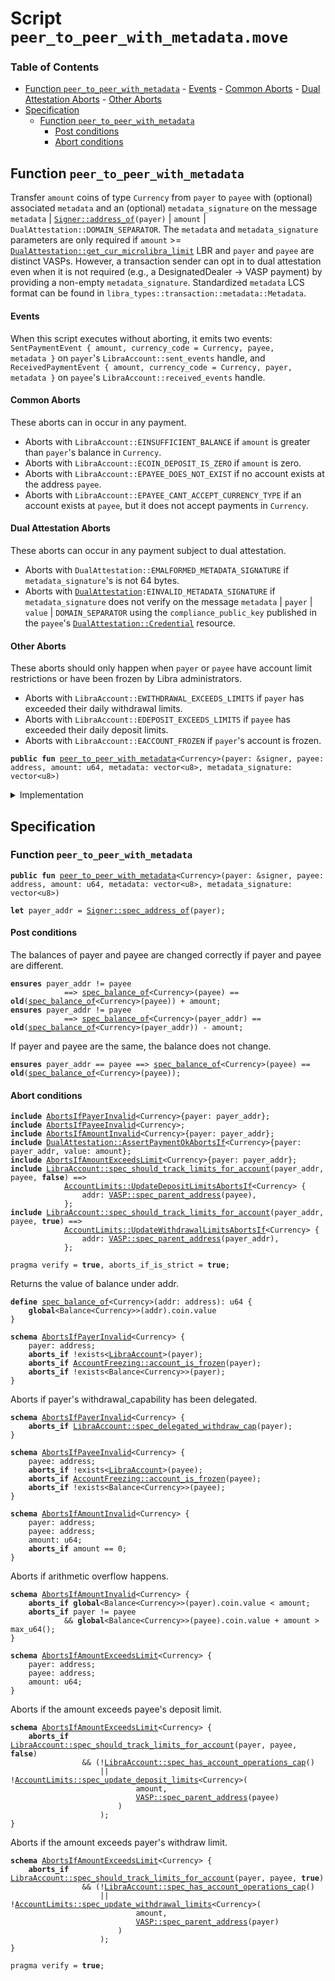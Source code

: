 
<a name="SCRIPT"></a>

# Script `peer_to_peer_with_metadata.move`

### Table of Contents

-  [Function `peer_to_peer_with_metadata`](#SCRIPT_peer_to_peer_with_metadata)
        -  [Events](#SCRIPT_@Events)
        -  [Common Aborts](#SCRIPT_@Common_Aborts)
        -  [Dual Attestation Aborts](#SCRIPT_@Dual_Attestation_Aborts)
        -  [Other Aborts](#SCRIPT_@Other_Aborts)
-  [Specification](#SCRIPT_Specification)
    -  [Function `peer_to_peer_with_metadata`](#SCRIPT_Specification_peer_to_peer_with_metadata)
        -  [Post conditions](#SCRIPT_@Post_conditions)
        -  [Abort conditions](#SCRIPT_@Abort_conditions)



<a name="SCRIPT_peer_to_peer_with_metadata"></a>

## Function `peer_to_peer_with_metadata`

Transfer
<code>amount</code> coins of type
<code>Currency</code> from
<code>payer</code> to
<code>payee</code> with (optional) associated
<code>metadata</code> and an (optional)
<code>metadata_signature</code> on the message
<code>metadata</code> |
<code><a href="../../modules/doc/Signer.md#0x1_Signer_address_of">Signer::address_of</a>(payer)</code> |
<code>amount</code> |
<code>DualAttestation::DOMAIN_SEPARATOR</code>.
The
<code>metadata</code> and
<code>metadata_signature</code> parameters are only required if
<code>amount</code> >=
<code><a href="../../modules/doc/DualAttestation.md#0x1_DualAttestation_get_cur_microlibra_limit">DualAttestation::get_cur_microlibra_limit</a></code> LBR and
<code>payer</code> and
<code>payee</code> are distinct VASPs.
However, a transaction sender can opt in to dual attestation even when it is not required (e.g., a DesignatedDealer -> VASP payment) by providing a non-empty
<code>metadata_signature</code>.
Standardized
<code>metadata</code> LCS format can be found in
<code>libra_types::transaction::metadata::Metadata</code>.


<a name="SCRIPT_@Events"></a>

#### Events

When this script executes without aborting, it emits two events:
<code>SentPaymentEvent { amount, currency_code = Currency, payee, metadata }</code>
on
<code>payer</code>'s
<code>LibraAccount::sent_events</code> handle, and
<code>ReceivedPaymentEvent { amount, currency_code = Currency, payer, metadata }</code>
on
<code>payee</code>'s
<code>LibraAccount::received_events</code> handle.


<a name="SCRIPT_@Common_Aborts"></a>

#### Common Aborts

These aborts can in occur in any payment.
* Aborts with
<code>LibraAccount::EINSUFFICIENT_BALANCE</code> if
<code>amount</code> is greater than
<code>payer</code>'s balance in
<code>Currency</code>.
* Aborts with
<code>LibraAccount::ECOIN_DEPOSIT_IS_ZERO</code> if
<code>amount</code> is zero.
* Aborts with
<code>LibraAccount::EPAYEE_DOES_NOT_EXIST</code> if no account exists at the address
<code>payee</code>.
* Aborts with
<code>LibraAccount::EPAYEE_CANT_ACCEPT_CURRENCY_TYPE</code> if an account exists at
<code>payee</code>, but it does not accept payments in
<code>Currency</code>.


<a name="SCRIPT_@Dual_Attestation_Aborts"></a>

#### Dual Attestation Aborts

These aborts can occur in any payment subject to dual attestation.
* Aborts with
<code>DualAttestation::EMALFORMED_METADATA_SIGNATURE</code> if
<code>metadata_signature</code>'s is not 64 bytes.
* Aborts with
<code><a href="../../modules/doc/DualAttestation.md#0x1_DualAttestation">DualAttestation</a>:EINVALID_METADATA_SIGNATURE</code> if
<code>metadata_signature</code> does not verify on the message
<code>metadata</code> |
<code>payer</code> |
<code>value</code> |
<code>DOMAIN_SEPARATOR</code> using the
<code>compliance_public_key</code> published in the
<code>payee</code>'s
<code><a href="../../modules/doc/DualAttestation.md#0x1_DualAttestation_Credential">DualAttestation::Credential</a></code> resource.


<a name="SCRIPT_@Other_Aborts"></a>

#### Other Aborts

These aborts should only happen when
<code>payer</code> or
<code>payee</code> have account limit restrictions or
have been frozen by Libra administrators.
* Aborts with
<code>LibraAccount::EWITHDRAWAL_EXCEEDS_LIMITS</code> if
<code>payer</code> has exceeded their daily
withdrawal limits.
* Aborts with
<code>LibraAccount::EDEPOSIT_EXCEEDS_LIMITS</code> if
<code>payee</code> has exceeded their daily deposit limits.
* Aborts with
<code>LibraAccount::EACCOUNT_FROZEN</code> if
<code>payer</code>'s account is frozen.


<pre><code><b>public</b> <b>fun</b> <a href="#SCRIPT_peer_to_peer_with_metadata">peer_to_peer_with_metadata</a>&lt;Currency&gt;(payer: &signer, payee: address, amount: u64, metadata: vector&lt;u8&gt;, metadata_signature: vector&lt;u8&gt;)
</code></pre>



<details>
<summary>Implementation</summary>


<pre><code><b>fun</b> <a href="#SCRIPT_peer_to_peer_with_metadata">peer_to_peer_with_metadata</a>&lt;Currency&gt;(
    payer: &signer,
    payee: address,
    amount: u64,
    metadata: vector&lt;u8&gt;,
    metadata_signature: vector&lt;u8&gt;
) {
    <b>let</b> payer_withdrawal_cap = <a href="../../modules/doc/LibraAccount.md#0x1_LibraAccount_extract_withdraw_capability">LibraAccount::extract_withdraw_capability</a>(payer);
    <a href="../../modules/doc/LibraAccount.md#0x1_LibraAccount_pay_from">LibraAccount::pay_from</a>&lt;Currency&gt;(
        &payer_withdrawal_cap, payee, amount, metadata, metadata_signature
    );
    <a href="../../modules/doc/LibraAccount.md#0x1_LibraAccount_restore_withdraw_capability">LibraAccount::restore_withdraw_capability</a>(payer_withdrawal_cap);
}
</code></pre>



</details>

<a name="SCRIPT_Specification"></a>

## Specification


<a name="SCRIPT_Specification_peer_to_peer_with_metadata"></a>

### Function `peer_to_peer_with_metadata`


<pre><code><b>public</b> <b>fun</b> <a href="#SCRIPT_peer_to_peer_with_metadata">peer_to_peer_with_metadata</a>&lt;Currency&gt;(payer: &signer, payee: address, amount: u64, metadata: vector&lt;u8&gt;, metadata_signature: vector&lt;u8&gt;)
</code></pre>




<a name="SCRIPT_payer_addr$2"></a>


<pre><code><b>let</b> payer_addr = <a href="../../modules/doc/Signer.md#0x1_Signer_spec_address_of">Signer::spec_address_of</a>(payer);
</code></pre>



<a name="SCRIPT_@Post_conditions"></a>

#### Post conditions

The balances of payer and payee are changed correctly if payer and payee are different.


<pre><code><b>ensures</b> payer_addr != payee
            ==&gt; <a href="#SCRIPT_spec_balance_of">spec_balance_of</a>&lt;Currency&gt;(payee) == <b>old</b>(<a href="#SCRIPT_spec_balance_of">spec_balance_of</a>&lt;Currency&gt;(payee)) + amount;
<b>ensures</b> payer_addr != payee
            ==&gt; <a href="#SCRIPT_spec_balance_of">spec_balance_of</a>&lt;Currency&gt;(payer_addr) == <b>old</b>(<a href="#SCRIPT_spec_balance_of">spec_balance_of</a>&lt;Currency&gt;(payer_addr)) - amount;
</code></pre>


If payer and payee are the same, the balance does not change.


<pre><code><b>ensures</b> payer_addr == payee ==&gt; <a href="#SCRIPT_spec_balance_of">spec_balance_of</a>&lt;Currency&gt;(payee) == <b>old</b>(<a href="#SCRIPT_spec_balance_of">spec_balance_of</a>&lt;Currency&gt;(payee));
</code></pre>



<a name="SCRIPT_@Abort_conditions"></a>

#### Abort conditions



<pre><code><b>include</b> <a href="#SCRIPT_AbortsIfPayerInvalid">AbortsIfPayerInvalid</a>&lt;Currency&gt;{payer: payer_addr};
<b>include</b> <a href="#SCRIPT_AbortsIfPayeeInvalid">AbortsIfPayeeInvalid</a>&lt;Currency&gt;;
<b>include</b> <a href="#SCRIPT_AbortsIfAmountInvalid">AbortsIfAmountInvalid</a>&lt;Currency&gt;{payer: payer_addr};
<b>include</b> <a href="../../modules/doc/DualAttestation.md#0x1_DualAttestation_AssertPaymentOkAbortsIf">DualAttestation::AssertPaymentOkAbortsIf</a>&lt;Currency&gt;{payer: payer_addr, value: amount};
<b>include</b> <a href="#SCRIPT_AbortsIfAmountExceedsLimit">AbortsIfAmountExceedsLimit</a>&lt;Currency&gt;{payer: payer_addr};
<b>include</b> <a href="../../modules/doc/LibraAccount.md#0x1_LibraAccount_spec_should_track_limits_for_account">LibraAccount::spec_should_track_limits_for_account</a>(payer_addr, payee, <b>false</b>) ==&gt;
            <a href="../../modules/doc/AccountLimits.md#0x1_AccountLimits_UpdateDepositLimitsAbortsIf">AccountLimits::UpdateDepositLimitsAbortsIf</a>&lt;Currency&gt; {
                addr: <a href="../../modules/doc/VASP.md#0x1_VASP_spec_parent_address">VASP::spec_parent_address</a>(payee),
            };
<b>include</b> <a href="../../modules/doc/LibraAccount.md#0x1_LibraAccount_spec_should_track_limits_for_account">LibraAccount::spec_should_track_limits_for_account</a>(payer_addr, payee, <b>true</b>) ==&gt;
            <a href="../../modules/doc/AccountLimits.md#0x1_AccountLimits_UpdateWithdrawalLimitsAbortsIf">AccountLimits::UpdateWithdrawalLimitsAbortsIf</a>&lt;Currency&gt; {
                addr: <a href="../../modules/doc/VASP.md#0x1_VASP_spec_parent_address">VASP::spec_parent_address</a>(payer_addr),
            };
</code></pre>




<pre><code>pragma verify = <b>true</b>, aborts_if_is_strict = <b>true</b>;
</code></pre>


Returns the value of balance under addr.


<a name="SCRIPT_spec_balance_of"></a>


<pre><code><b>define</b> <a href="#SCRIPT_spec_balance_of">spec_balance_of</a>&lt;Currency&gt;(addr: address): u64 {
    <b>global</b>&lt;Balance&lt;Currency&gt;&gt;(addr).coin.value
}
</code></pre>




<a name="SCRIPT_AbortsIfPayerInvalid"></a>


<pre><code><b>schema</b> <a href="#SCRIPT_AbortsIfPayerInvalid">AbortsIfPayerInvalid</a>&lt;Currency&gt; {
    payer: address;
    <b>aborts_if</b> !exists&lt;<a href="../../modules/doc/LibraAccount.md#0x1_LibraAccount">LibraAccount</a>&gt;(payer);
    <b>aborts_if</b> <a href="../../modules/doc/AccountFreezing.md#0x1_AccountFreezing_account_is_frozen">AccountFreezing::account_is_frozen</a>(payer);
    <b>aborts_if</b> !exists&lt;Balance&lt;Currency&gt;&gt;(payer);
}
</code></pre>


Aborts if payer's withdrawal_capability has been delegated.


<pre><code><b>schema</b> <a href="#SCRIPT_AbortsIfPayerInvalid">AbortsIfPayerInvalid</a>&lt;Currency&gt; {
    <b>aborts_if</b> <a href="../../modules/doc/LibraAccount.md#0x1_LibraAccount_spec_delegated_withdraw_cap">LibraAccount::spec_delegated_withdraw_cap</a>(payer);
}
</code></pre>




<a name="SCRIPT_AbortsIfPayeeInvalid"></a>


<pre><code><b>schema</b> <a href="#SCRIPT_AbortsIfPayeeInvalid">AbortsIfPayeeInvalid</a>&lt;Currency&gt; {
    payee: address;
    <b>aborts_if</b> !exists&lt;<a href="../../modules/doc/LibraAccount.md#0x1_LibraAccount">LibraAccount</a>&gt;(payee);
    <b>aborts_if</b> <a href="../../modules/doc/AccountFreezing.md#0x1_AccountFreezing_account_is_frozen">AccountFreezing::account_is_frozen</a>(payee);
    <b>aborts_if</b> !exists&lt;Balance&lt;Currency&gt;&gt;(payee);
}
</code></pre>




<a name="SCRIPT_AbortsIfAmountInvalid"></a>


<pre><code><b>schema</b> <a href="#SCRIPT_AbortsIfAmountInvalid">AbortsIfAmountInvalid</a>&lt;Currency&gt; {
    payer: address;
    payee: address;
    amount: u64;
    <b>aborts_if</b> amount == 0;
}
</code></pre>


Aborts if arithmetic overflow happens.


<pre><code><b>schema</b> <a href="#SCRIPT_AbortsIfAmountInvalid">AbortsIfAmountInvalid</a>&lt;Currency&gt; {
    <b>aborts_if</b> <b>global</b>&lt;Balance&lt;Currency&gt;&gt;(payer).coin.value &lt; amount;
    <b>aborts_if</b> payer != payee
            && <b>global</b>&lt;Balance&lt;Currency&gt;&gt;(payee).coin.value + amount &gt; max_u64();
}
</code></pre>




<a name="SCRIPT_AbortsIfAmountExceedsLimit"></a>


<pre><code><b>schema</b> <a href="#SCRIPT_AbortsIfAmountExceedsLimit">AbortsIfAmountExceedsLimit</a>&lt;Currency&gt; {
    payer: address;
    payee: address;
    amount: u64;
}
</code></pre>


Aborts if the amount exceeds payee's deposit limit.


<pre><code><b>schema</b> <a href="#SCRIPT_AbortsIfAmountExceedsLimit">AbortsIfAmountExceedsLimit</a>&lt;Currency&gt; {
    <b>aborts_if</b> <a href="../../modules/doc/LibraAccount.md#0x1_LibraAccount_spec_should_track_limits_for_account">LibraAccount::spec_should_track_limits_for_account</a>(payer, payee, <b>false</b>)
                && (!<a href="../../modules/doc/LibraAccount.md#0x1_LibraAccount_spec_has_account_operations_cap">LibraAccount::spec_has_account_operations_cap</a>()
                    || !<a href="../../modules/doc/AccountLimits.md#0x1_AccountLimits_spec_update_deposit_limits">AccountLimits::spec_update_deposit_limits</a>&lt;Currency&gt;(
                            amount,
                            <a href="../../modules/doc/VASP.md#0x1_VASP_spec_parent_address">VASP::spec_parent_address</a>(payee)
                        )
                    );
}
</code></pre>


Aborts if the amount exceeds payer's withdraw limit.


<pre><code><b>schema</b> <a href="#SCRIPT_AbortsIfAmountExceedsLimit">AbortsIfAmountExceedsLimit</a>&lt;Currency&gt; {
    <b>aborts_if</b> <a href="../../modules/doc/LibraAccount.md#0x1_LibraAccount_spec_should_track_limits_for_account">LibraAccount::spec_should_track_limits_for_account</a>(payer, payee, <b>true</b>)
                && (!<a href="../../modules/doc/LibraAccount.md#0x1_LibraAccount_spec_has_account_operations_cap">LibraAccount::spec_has_account_operations_cap</a>()
                    || !<a href="../../modules/doc/AccountLimits.md#0x1_AccountLimits_spec_update_withdrawal_limits">AccountLimits::spec_update_withdrawal_limits</a>&lt;Currency&gt;(
                            amount,
                            <a href="../../modules/doc/VASP.md#0x1_VASP_spec_parent_address">VASP::spec_parent_address</a>(payer)
                        )
                    );
}
</code></pre>




<pre><code>pragma verify = <b>true</b>;
</code></pre>
